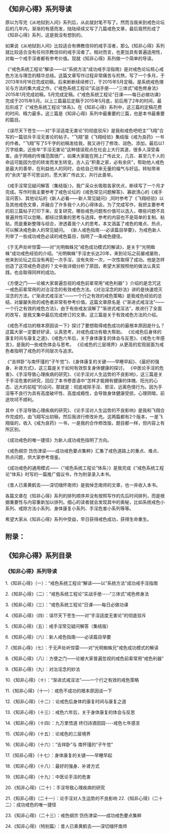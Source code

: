 
## 《知非心得》系列导读 

 原以为写完《从地狱到人间》系列后，从此就封笔不写了。然而当我来到戒色论坛后的几年内，渐渐的有感而发，陆陆续续又写了几篇戒色文章，最后竟然形成了《知非心得》系列，这是我没有想到的。

如果说《从地狱到人间》比较适合有佛教信仰的戒手淫者，那么《知非心得》系列就比较适合没有任何宗教信仰的戒手淫者了。相对而言，也更加具有普遍适用性，对每一个戒手淫者都有参考价值。现就《知非心得》系列做一个简单的导读。

《“戒色系统工程论”解读——以“系统方法”成功戒手淫指南》是对戒色论坛核心戒色方法与理念的精华总结。这篇文章写作过程非常痛苦与煎熬，写了一个多月，于2013年9月16日完成初稿，后来断断续续修订，于2015年5月定稿，是系统戒色理论与方法的集大成之作。《“戒色系统工程论”实战手册----“三体式”戒色修身法》2015年1月完成初稿，5月完成定稿。《“戒色系统工程论”日课——每日必做功课》完成于2015年5月。以上三篇最后定稿于2015年5月底，前后用了2年的时间，最后形成了《“戒色系统工程论”体系》。在《知非心得》系列中，这三篇的定稿花费的时间、精力最多。这三篇是《知非心得》系列中最重要的三篇，也是本书最重要的篇目。

《误尽天下苍生——对“手淫适度无害论”的彻底驳斥》是我和戒色吧吧主“飞翔”合写的一篇驳斥手淫无害论的帖子。“飞翔”是《飞翔经验》集结版《戒为良药》一书的作者。“飞翔”写了5千字的初稿发给我，我又进行了修改、润色、添加，最后以1万字结束。近些年“手淫无害论”这种错误观点在社会上大行其道，很多人深受毒害。由于网络的传播范围很广，如果大家能在网上广传此文，几百、甚至几千人的命运可能因为您的转发而发生转变。古人云“积善之家，必有余庆”，帮助他人戒色是最大的善举，在利益他人的同时，会给自己带来无量的福气与好运。转帖带来的“余庆”是不可思议的，愿大家广传此文，共行此善举。

《戒手淫常见疑问解答（集结版）》，我广采众长吸取各家优点，断续写了一个月才完成。写作时我主要参考了戒色论坛的《戒色常见问题解答》、寡欲清心的《戒手淫问答》、其他论坛的《新人必看——新人常见疑问》,同时参考了《飞翔经验》以及其他戒色文章，并融合了许多我个人的心得体会。为了完成写作，我把主要参考的前三篇帖子打印下来，反复研究，哪些戒色问题有价值可以选入，哪些问题不具普遍共性可以忽略，都经过慎重的思考与选择。参考的内容也不是简单的复制、粘贴，而是重新整理与综合，渗透着我个人的思考。本文涵盖了戒色的难点、热点，可以解决戒色新人的常见疑问。
《新人戒色指南---必读篇目举要》，为戒色新人列举了一些成功戒色必读的戒色篇目，指明了一条戒色捷径。

《于无声处听惊雷——对“光明蜘蛛兄”戒色成功模式的解读》，是关于“光明蜘蛛”成功戒色经验的介绍。“光明蜘蛛”手淫史长达20年，来到论坛之前屡戒屡败，他来到论坛之后没有再犯一次手淫，没有失败一次，一次性取得了成功。他是怎样创造了这项戒色奇迹的？文中我详细分析了原因，希望大家按照他的做法认真实践，也会取得同样的成功。

《方便之门——论被大家普遍忽视的戒色前辈常用“戒色利器” 》介绍的是念咒这一戒色前辈常用的对治淫念的有效戒色方法。《对治淫念的妙法》讲的是快速熄灭淫念的方法。《“渐进式戒淫法”——一个行之有效的戒色策略》是我戒色经验的总结，对屡屡失败的戒色者非常有参考价值。这篇文章原名是《“渐进式戒淫法”——一个行之有效的戒色方法》，由于有些戒友误解了“渐进式戒淫法”，故进行了全面的改写，是我文集中最后完成修订的文章。这三篇是关于有效戒色方法的介绍。

《戒色不成功的根本原因谈一下》探讨了要想取得戒色成功的最根本原因是什么？这篇大家一定要好好读、认真思考，对戒色成功有极大帮助。
《论戒色后身体的康复时间与康复之道》、《戒色六年后，关于身体康复的体会与反思》、《戒色七年感言》，是我的一些戒色体会与思考。
《论戒色的三层境界》从更高的宏观层面为戒色者指明了戒色的不同层次与追求。

《“吉祥卧”与南怀瑾的“子午觉”》、《身体康复的关键——早睡早起》、《最好的强身、补肾方式》，这三篇是关于如何有效恢复身体健康的探讨。
《中医论手淫的危害》、《手淫导致心理疾病的研究》、《论手淫对人生运势的不良影响》，这三篇是关于手淫危害的研究，回应了本书卷首语中“怎样才能拥有健康的体魄、阳光的心态、远大的前程”的设问，那就是：彻底戒除手淫、邪淫，远离色情行为。因为手淫等不良行为具有高度破坏性、高度成瘾性，会导致身体健康受损，心理阴暗，前途坎坷不顺利。

其中《手淫导致心理疾病的研究》、《论手淫对人生运势的不良影响》是我和飞翔合作完成的，由飞翔写出初稿，然后我进行修改补充。这两篇都有2个版本，一是飞翔版的，收入《戒为良药》一书，一是我的合作修改版，题目都一样，但内容上有所区别。

《成功戒色的唯一捷径》为新人成功戒色指明了方向。

   《戒色纲宗  饬伤津梁——成功戒色要点集粹》汇集了戒色道路上的重点、难点、热点问题，供大家参考借鉴。

   《成功戒色的通用模式——〈“戒色系统工程论”体系〉》是我完成《“戒色系统工程论”体系》时写的一篇推广倡议书，作为附录录入本书。

《昔人已乘黄鹤去——深切缅怀南师》是我悼念南师的文章，也一并收入本书。

各篇文章在《知非心得》系列的排列顺序并没有按照写作的先后时间排列，而是根据重要性与内容重新加以排列。细心的读者就会发现其中的奥秘，比如系统戒色小系列、戒除方法小系列、身体康复小系列、手淫危害小系列等等。

希望大家从《知非心得》系列中受益，早日获得戒色成功，获得生命重生。

## 附录：
##             《知非心得》系列目录
### 《知非心得》系列导读
1.《知非心得》（一）：“戒色系统工程论”解读——以“系统方法”成功戒手淫指南 

2.《知非心得》（二）：“戒色系统工程论”实战手册----“三体式”戒色修身法

3.《知非心得》（三）：“戒色系统工程论”日课——每日必做功课

4.《知非心得》（四）：误尽天下苍生——对“手淫适度无害论”的彻底驳斥

5.《知非心得》（五）：戒手淫常见疑问解答（集结版）

6.《知非心得》（六）：新人戒色指南——必读篇目举要

7.《知非心得》（七）：于无声处听惊雷——对“光明蜘蛛兄”戒色成功模式的解读

8.《知非心得》（八）：方便之门——论被大家普遍忽视的戒色前辈常用“戒色利器”

9.《知非心得》（九）：对治淫念的妙法

10.《知非心得》（十）：“渐进式戒淫法”——一个行之有效的戒色策略

11.《知非心得》（十一）：戒色不成功的根本原因谈一下

12.《知非心得》（十二）：论戒色后身体的康复时间与康复之道

13.《知非心得》（十三）：戒色六年后，关于身体康复的体会与反思

14.《知非心得》（十四）：九万里悟道 终归诗酒田园----戒色七年感言

15.《知非心得》（十五）：论戒色的三层境界

16.《知非心得》（十六）：“吉祥卧”与 南怀瑾的“子午觉”

17.《知非心得》（十七）：身体康复的关键——早睡早起

18.《知非心得》（十八）：最好的强身、补肾方式

19.《知非心得》（十九）：中医论手淫的危害

20.《知非心得》（二十）：手淫导致心理疾病的研究

21.《知非心得》（二十一）：论手淫对人生运势的不良影响
22.《知非心得》（二十二）：成功戒色的唯一捷径

23.《知非心得》（二十三）：戒色纲宗  饬伤津梁——成功戒色要点集粹

24.《知非心得》（特别篇）：昔人已乘黄鹤去——深切缅怀南师